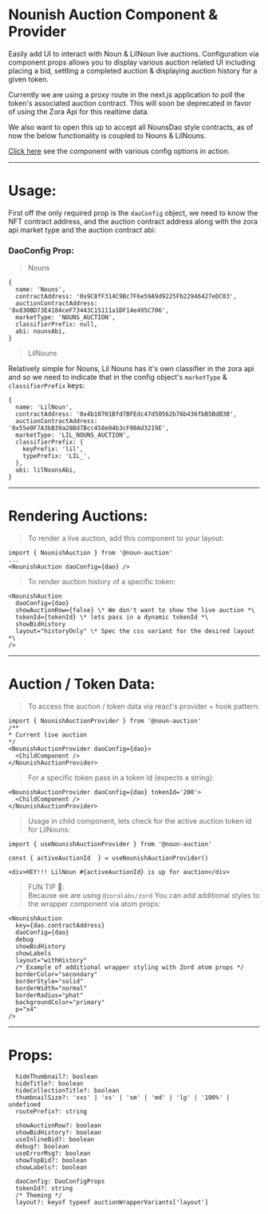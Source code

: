 # Nounish Auction Component & Provider

Easily add UI to interact with Noun & LilNoun live auctions. Configuration via component props allows you to display various auction related UI including placing a bid, settling a completed auction & displaying auction history for a given token.

Currently we are using a proxy route in the next.js application to poll the token's associated auction contract. This will soon be deprecated in favor of using the Zora Api for this realtime data.

We also want to open this up to accept all NounsDao style contracts, as of now the below functionality is coupled to Nouns & LilNouns.

[Click here](https://noun.market/docs/nounish-auction-component) see the component with various config options in action.

---

# Usage:

First off the only required prop is the `daoConfig` object, we need to know the NFT contract address, and the auction contract address along with the zora api market type and the auction contract abi:

### DaoConfig Prop:

> Nouns

```
{
  name: 'Nouns',
  contractAddress: '0x9C8fF314C9Bc7F6e59A9d9225Fb22946427eDC03',
  auctionContractAddress: '0x830BD73E4184ceF73443C15111a1DF14e495C706',
  marketType: 'NOUNS_AUCTION',
  classifierPrefix: null,
  abi: nounsAbi,
}
```

> LilNouns

Relatively simple for Nouns, Lil Nouns has it's own classifier in the zora api and so we need to indicate that in the config object's `marketType` & `classifierPrefix` keys:

```
{
  name: 'LilNoun',
  contractAddress: '0x4b10701Bfd7BFEdc47d50562b76b436fbB5BdB3B',
  auctionContractAddress: '0x55e0F7A3bB39a28Bd7Bcc458e04b3cF00Ad3219E',
  marketType: 'LIL_NOUNS_AUCTION',
  classifierPrefix: {
    keyPrefix: 'lil',
    typePrefix: 'LIL_',
  },
  abi: lilNounsAbi,
}
```

---

# Rendering Auctions:

> To render a live auction, add this component to your layout:

```
import { NounishAuction } from '@noun-auction'
...
<NounishAuction daoConfig={dao} />
```

> To render auction history of a specific token:

```
<NounishAuction
  daoConfig={dao}
  showAuctionRow={false} \* We don't want to show the live auction *\
  tokenId={tokenId} \* lets pass in a dynamic tokenId *\
  showBidHistory
  layout="historyOnly" \* Spec the css variant for the desired layout *\
/>
```

---

# Auction / Token Data:

> To access the auction / token data via react's provider + hook pattern:

```
import { NounishAuctionProvider } from '@noun-auction'
/**
* Current live auction
*/
<NounishAuctionProvider daoConfig={dao}>
  <ChildComponent />
</NounishAuctionProvider>
```

> For a specific token pass in a token Id (expects a string):

```
<NounishAuctionProvider daoConfig={dao} tokenId='200'>
  <ChildComponent />
</NounishAuctionProvider>
```

> Usage in child component, lets check for the active auction token id for LilNouns:

```
import { useNounishAuctionProvider } from '@noun-auction'

const { activeAuctionId  } = useNounishAuctionProvider()

<div>HEY!!! LilNoun #{activeAuctionId} is up for auction</div>
```

> FUN TIP 🎨:  
> Because we are using `@zoralabs/zord` You can add additional styles to the wrapper component via atom props:

```
<NounishAuction
  key={dao.contractAddress}
  daoConfig={dao}
  debug
  showBidHistory
  showLabels
  layout="withHistory"
  /* Example of additional wrapper styling with Zord atom props */
  borderColor="secondary"
  borderStyle="solid"
  borderWidth="normal"
  borderRadius="phat"
  backgroundColor="primary"
  p="x4"
/>
```

---

# Props:

```
  hideThumbnail?: boolean
  hideTitle?: boolean
  hideCollectionTitle?: boolean
  thumbnailSize?: 'xxs' | 'xs' | 'sm' | 'md' | 'lg' | '100%' | undefined
  routePrefix?: string

  showAuctionRow?: boolean
  showBidHistory?: boolean
  useInlineBid?: boolean
  debug?: boolean
  useErrorMsg?: boolean
  showTopBid?: boolean
  showLabels?: boolean

  daoConfig: DaoConfigProps
  tokenId?: string
  /* Theming */
  layout?: keyof typeof auctionWrapperVariants['layout']
```
